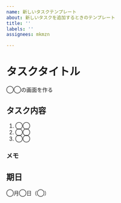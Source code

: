 ```yaml
---
name: 新しいタスクテンプレート
about: 新しいタスクを追加するときのテンプレート
title: ''
labels: ''
assignees: mkmzn

---
```


# タスクタイトル
◯◯の画面を作る

## タスク内容
1. ◯◯
1. ◯◯
1. ◯◯

### メモ

## 期日
◯月◯日（◯）
